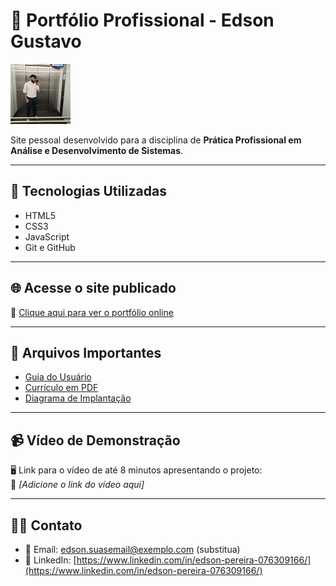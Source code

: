 # 💼 Portfólio Profissional - Edson Gustavo

![Perfil](foto_perfil.jpg)

Site pessoal desenvolvido para a disciplina de **Prática Profissional em Análise e Desenvolvimento de Sistemas**.

---

## 🚀 Tecnologias Utilizadas

- HTML5
- CSS3
- JavaScript
- Git e GitHub

---

## 🌐 Acesse o site publicado

🔗 [Clique aqui para ver o portfólio online](https://edsonmackenzie.github.io/online-portfolio/)

---

## 📎 Arquivos Importantes

- [Guia do Usuário](https://github.com/EdsonMackenzie/online-portfolio/blob/main/GUIA.md)
- [Currículo em PDF](https://github.com/EdsonMackenzie/online-portfolio/blob/main/Edson%20Curr%C3%ADculo.pdf)
- [Diagrama de Implantação](https://github.com/EdsonMackenzie/online-portfolio/blob/main/diagrama_implantacao.png)

---

## 📹 Vídeo de Demonstração

🖥️ Link para o vídeo de até 8 minutos apresentando o projeto:  
🔗 _[Adicione o link do vídeo aqui]_

---

## 👨‍💼 Contato

- 📧 Email: edson.suasemail@exemplo.com (substitua)
- 🔗 LinkedIn: [https://www.linkedin.com/in/edson-pereira-076309166/](https://www.linkedin.com/in/edson-pereira-076309166/)

